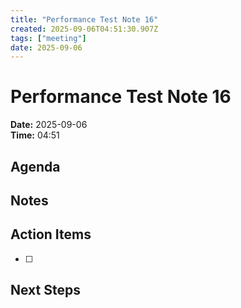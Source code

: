 ```yaml
---
title: "Performance Test Note 16"
created: 2025-09-06T04:51:30.907Z
tags: ["meeting"]
date: 2025-09-06
---
```


# Performance Test Note 16

**Date:** 2025-09-06  
**Time:** 04:51  

## Agenda


## Notes


## Action Items
- [ ] 

## Next Steps
